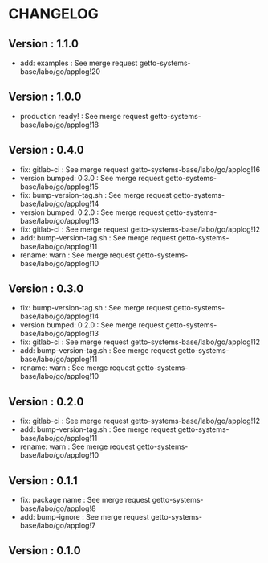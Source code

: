 # CHANGELOG

## Version : 1.1.0

- add: examples : See merge request getto-systems-base/labo/go/applog!20


## Version : 1.0.0

- production ready! : See merge request getto-systems-base/labo/go/applog!18


## Version : 0.4.0

- fix: gitlab-ci : See merge request getto-systems-base/labo/go/applog!16
- version bumped: 0.3.0 : See merge request getto-systems-base/labo/go/applog!15
- fix: bump-version-tag.sh : See merge request getto-systems-base/labo/go/applog!14
- version bumped: 0.2.0 : See merge request getto-systems-base/labo/go/applog!13
- fix: gitlab-ci : See merge request getto-systems-base/labo/go/applog!12
- add: bump-version-tag.sh : See merge request getto-systems-base/labo/go/applog!11
- rename: warn : See merge request getto-systems-base/labo/go/applog!10


## Version : 0.3.0

- fix: bump-version-tag.sh : See merge request getto-systems-base/labo/go/applog!14
- version bumped: 0.2.0 : See merge request getto-systems-base/labo/go/applog!13
- fix: gitlab-ci : See merge request getto-systems-base/labo/go/applog!12
- add: bump-version-tag.sh : See merge request getto-systems-base/labo/go/applog!11
- rename: warn : See merge request getto-systems-base/labo/go/applog!10


## Version : 0.2.0

- fix: gitlab-ci : See merge request getto-systems-base/labo/go/applog!12
- add: bump-version-tag.sh : See merge request getto-systems-base/labo/go/applog!11
- rename: warn : See merge request getto-systems-base/labo/go/applog!10


## Version : 0.1.1

- fix: package name : See merge request getto-systems-base/labo/go/applog!8
- add: bump-ignore : See merge request getto-systems-base/labo/go/applog!7



## Version : 0.1.0


